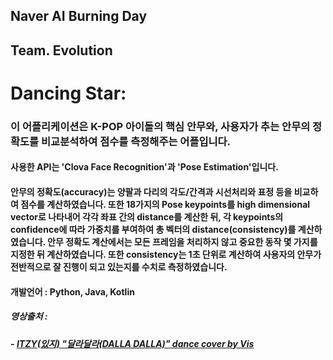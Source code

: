 ## Naver AI Burning Day
## Team. Evolution

# Dancing Star:

### 이 어플리케이션은 K-POP 아이돌의 핵심 안무와, 사용자가 추는 안무의 정확도를 비교분석하여 점수를 측정해주는 어플입니다.
#### 사용한 API는 '__Clova Face Recognition__'과 '__Pose Estimation__'입니다. 

#### 안무의 정확도(accuracy)는 양팔과 다리의 각도/간격과 시선처리와 표정 등을 비교하여 점수를 계산하였습니다. 또한 18가지의 Pose keypoints를 high dimensional vector로 나타내어 각각 좌표 간의 distance를 계산한 뒤, 각 keypoints의 confidence에 따라 가중치를 부여하여 총 벡터의 distance(consistency)를 계산하였습니다. 안무 정확도 계산에서는 모든 프레임을 처리하지 않고 중요한 동작 몇 가지를 지정한 뒤 계산하였습니다. 또한 consistency는 1초 단위로 계산하여 사용자의 안무가 전반적으로 잘 진행이 되고 있는지를 수치로 측정하였습니다.

#### 개발언어 : Python, Java, Kotlin


##### 영상출처 : 
##### - [ITZY(있지) "달라달라(DALLA DALLA)" dance cover by Vis](https://www.youtube.com/watch?v=BwqrAn8YSpA)
